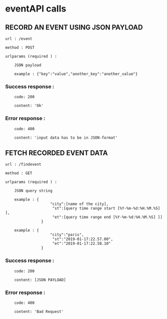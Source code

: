 
# 		eventAPI calls

##		RECORD AN EVENT USING JSON PAYLOAD

	url : /event

	method : POST 

	urlparams (required ) :
		
		JSON payload 

		example : {"key":"value","another_key":"another_value"}
	

###	Success response : 
	
		code: 200

		content: 'Ok'

###	Error response : 
	
		code: 400

		content: 'input data has to be in JSON-format'




##		FETCH RECORDED EVENT DATA

	url : /findevent

	method : GET

	urlparams (required ) :
	
		JSON query string 	

		example : {
						"city":[name of the city],
						 "st":[query time range start [%Y-%m-%d:%H.%M.%S] ],
						 "et":[query time range end [%Y-%m-%d:%H.%M.%S] ]]
 					}

		example : {
						"city":"paris",
						 "st":"2019-01-17:22.57.00",
						 "et":"2019-01-17:22.58.10"
 					}


###	Success response : 
	
		code: 200

		content: [JSON PAYLOAD]

###	Error response : 
	
		code: 400

		content: 'Bad Request'




